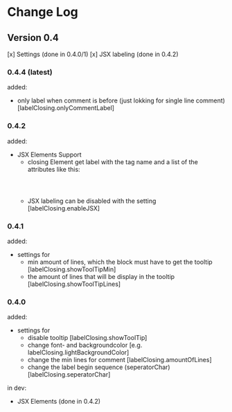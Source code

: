 # Change Log
## Version 0.4

[x] Settings (done in 0.4.0/1)
[x] JSX labeling (done in 0.4.2)

### 0.4.4 (latest)
added:
- only label when comment is before (just lokking for single line comment) [labelClosing.onlyCommentLabel]

### 0.4.2
added:
- JSX Elements Support
  - closing Element get label with the tag name and a list of the attributes like this: <Header left=[...], style=[...], onChange=[...]>
  - JSX labeling can be disabled with the setting [labelClosing.enableJSX]

### 0.4.1
added:
- settings for 
  - min amount of lines, which the block must have to get the tooltip [labelClosing.showToolTipMin]
  - the amount of lines that will be display in the tooltip [labelClosing.showToolTipLines]

### 0.4.0
added:
- settings for 
  - disable tooltip [labelClosing.showToolTip]
  - change font- and backgroundcolor [e.g. labelClosing.lightBackgroundColor]
  - change the min lines for comment [labelClosing.amountOfLines]
  - change the label begin sequence (seperatorChar) [labelClosing.seperatorChar]

in dev: 
- JSX Elements (done in 0.4.2)